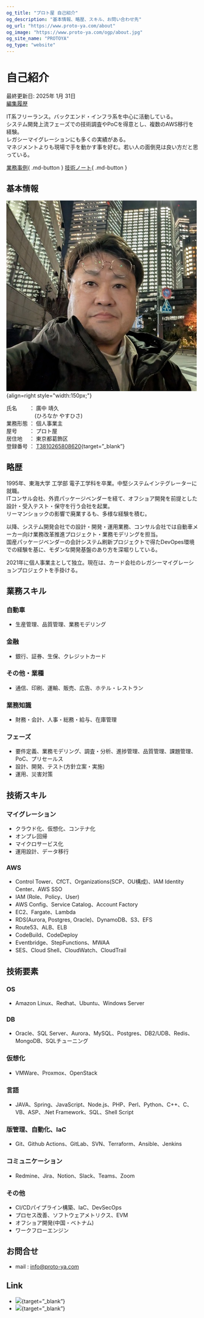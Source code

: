 ```yaml
---
og_title: "プロト屋 自己紹介"
og_description: "基本情報、略歴、スキル、お問い合わせ先"
og_url: "https://www.proto-ya.com/about"
og_image: "https://www.proto-ya.com/ogp/about.jpg"
og_site_name: "PROTOYA"
og_type: "website"
---
```

# 自己紹介
<p class="update-date">最終更新日: 2025年 1月 31日</br>
<a class="update-date" target="_blank" href='https://github.com/proto-ya/protoya-mkdocs/commits/main/docs/home.md'>編集履歴</a></p>

IT系フリーランス。バックエンド・インフラ系を中心に活動している。  
システム開発上流フェーズでの技術調査やPoCを得意とし、複数のAWS移行を経験。  
レガシーマイグレーションにも多くの実績がある。  
マネジメントよりも現場で手を動かす事を好む。若い人の面倒見は良い方だと思っている。

[業務事例](case/index.md){ .md-button }
[技術ノート](tech-notes/index.md){ .md-button }

## 基本情報

![profile photo](images/profile-photo.jpg){align=right style="width:150px;"}

  氏名　　 ： 廣中 靖久  
  　　　　　 (ひろなか やすひさ)   
  業務形態 ： 個人事業主  
  屋号　　 ： プロト屋  
  居住地　 ： 東京都葛飾区  
  登録番号 ： [T3810265808620](https://www.invoice-kohyo.nta.go.jp/regno-search/detail?selRegNo=3810265808620){target=”_blank”}  

## 略歴
1995年、東海大学 工学部 電子工学科を卒業。中堅システムインテグレーターに就職。  
ITコンサル会社、外資パッケージベンダーを経て、オフショア開発を前提とした設計・受入テスト・保守を行う会社を起業。  
リーマンショックの影響で廃業するも、多様な経験を積む。

以降、システム開発会社での設計・開発・運用業務、コンサル会社では自動車メーカー向け業務改革推進プロジェクト・業務モデリングを担当。  
国産パッケージベンダーの会計システム刷新プロジェクトで得たDevOpes環境での経験を基に、モダンな開発基盤のあり方を深堀りしている。

2021年に個人事業主として独立。現在は、カード会社のレガシーマイグレーションプロジェクトを手掛ける。

## 業務スキル
### 自動車
- 生産管理、品質管理、業務モデリング
### 金融
- 銀行、証券、生保、クレジットカード
### その他・業種
- 通信、印刷、運輸、販売、広告、ホテル・レストラン
### 業務知識
- 財務・会計、人事・総務・給与、在庫管理
### フェーズ
- 要件定義、業務モデリング、調査・分析、進捗管理、品質管理、課題管理、PoC、プリセールス
- 設計、開発、テスト(方針立案・実施)
- 運用、災害対策

## 技術スキル
### マイグレーション
- クラウド化、仮想化、コンテナ化
- オンプレ回帰
- マイクロサービス化
- 運用設計、データ移行
### AWS
- Control Tower、CfCT、Organizations(SCP、OU構成)、IAM Identity Center、AWS SSO
- IAM (Role、Policy、User)
- AWS Config、Service Catalog、Account Factory
- EC2、Fargate、Lambda
- RDS(Aurora, Postgres, Oracle)、DynamoDB、S3、EFS
- Route53、ALB、ELB
- CodeBuild、CodeDeploy
- Eventbridge、StepFunctions、MWAA
- SES、Cloud Shell、CloudWatch、CloudTrail

## 技術要素
### OS
- Amazon Linux、Redhat、Ubuntu、Windows Server  
### DB
- Oracle、SQL Server、Aurora、MySQL、Postgres、DB2/UDB、Redis、MongoDB、SQLチューニング
### 仮想化
- VMWare、Proxmox、OpenStack  
### 言語
- JAVA、Spring、JavaScript、Node.js、PHP、Perl、Python、C++、C、VB、ASP、.Net Framework、SQL、Shell Script  
### 版管理、自動化、IaC
- Git、Github Actions、GitLab、SVN、Terraform、Ansible、Jenkins
### コミュニケーション
- Redmine、Jira、Notion、Slack、Teams、Zoom
### その他
- CI/CDパイプライン構築、IaC、DevSecOps
- プロセス改善、ソフトウェアメトリクス、EVM
- オフショア開発(中国・ベトナム)
- ワークフローエンジン

## お問合せ
- mail : [info@proto-ya.com](mailto:info@proto-ya.com)

## Link
- [<img src="../images/x-logo.svg" width="18px">](https://x.com/proto_ya){target=”_blank”}
- [<img src="../images/Eight.svg" width="80px">](https://8card.net/p/39651683988){target=”_blank”}
